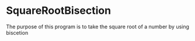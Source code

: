 # SquareRootBisection

The purpose of this program is to take the square root of a number
by using biscetion
